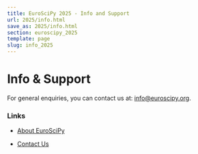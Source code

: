 ```yaml
---
title: EuroSciPy 2025 - Info and Support
url: 2025/info.html
save_as: 2025/info.html
section: euroscipy_2025
template: page
slug: info_2025
---
```


# Info & Support

For general enquiries, you can contact us at:
<a href="mailto:info@euroscipy.org">info@euroscipy.org</a>.

### Links

- [About EuroSciPy](about.html)
<!-- - [Venue](venue.html)
- [Financial Aid](finaid.html)
- [Child Care](childcare.html)
- [Code of Conduct](code_of_conduct.html)
- [Organizers](organizers.html) -->
- [Contact Us](contact_us.html)
